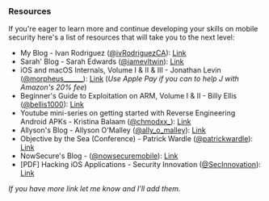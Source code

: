### Resources

If you're eager to learn more and continue developing your skills on mobile security here's a list of resources that will take you to the next level:

- My Blog - Ivan Rodriguez ([@ivRodriguezCA](https://twitter.com/ivRodriguezCA)): [Link](https://ivrodriguez.com/)
- Sarah' Blog - Sarah Edwards ([@iamevltwin](https://twitter.com/iamevltwin)): [Link](https://www.mac4n6.com/)
- iOS and macOS Internals, Volume I & II & III - Jonathan Levin ([@morpheus______](https://twitter.com/morpheus______)): [Link](http://newosxbook.com/index.php) (_Use Apple Pay if you can to help J with Amazon's 20% fee_)
- Beginner's Guide to Exploitation on ARM, Volume I & II - Billy Ellis ([@bellis1000](https://twitter.com/bellis1000)): [Link](https://zygosec.com/book.html)
- Youtube mini-series on getting started with Reverse Engineering Android APKs - Kristina Balaam ([@chmodxx_](https://twitter.com/chmodxx_/)): [Link](https://www.youtube.com/channel/UCRHFnRniDEGJCZgsEgtUPxA)
- Allyson's Blog - Allyson O'Malley ([@ally_o_malley](https://twitter.com/ally_o_malley)): [Link](https://www.allysonomalley.com/)
- Objective by the Sea (Conference) - Patrick Wardle ([@patrickwardle](https://twitter.com/patrickwardle)): [Link](https://objectivebythesea.com/v2/)
- NowSecure's Blog - ([@nowsecuremobile](https://twitter.com/nowsecuremobile)): [Link](https://www.nowsecure.com/blog/)
- [PDF] Hacking iOS Applications - Security Innovation ([@SecInnovation](https://twitter.com/SecInnovation)): [Link](https://web.securityinnovation.com/hubfs/iOS%20Hacking%20Guide.pdf)

_If you have more link let me know and I'll add them._
